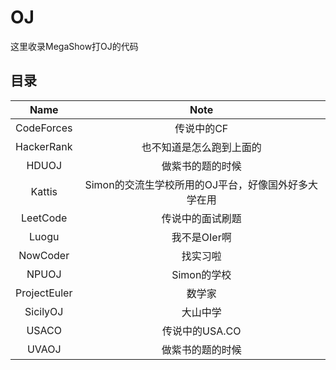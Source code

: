 # OJ

这里收录MegaShow打OJ的代码

## 目录

| Name         | Note |
| :--:         | :--: |
| CodeForces   | 传说中的CF |
| HackerRank   | 也不知道是怎么跑到上面的 |
| HDUOJ        | 做紫书的题的时候 |
| Kattis       | Simon的交流生学校所用的OJ平台，好像国外好多大学在用 |
| LeetCode     | 传说中的面试刷题 |
| Luogu        | 我不是OIer啊 |
| NowCoder     | 找实习啦 |
| NPUOJ        | Simon的学校 |
| ProjectEuler | 数学家 |
| SicilyOJ     | 大山中学 |
| USACO        | 传说中的USA.CO |
| UVAOJ        | 做紫书的题的时候 |
